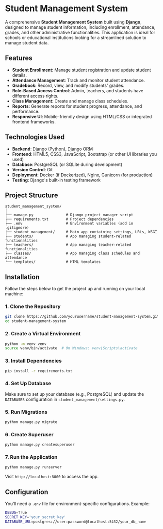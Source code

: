 

# **Student Management System**

A comprehensive **Student Management System** built using **Django**, designed to manage student information, including enrollment, attendance, grades, and other administrative functionalities. This application is ideal for schools or educational institutions looking for a streamlined solution to manage student data.

## **Features**
- **Student Enrollment**: Manage student registration and update student details.
- **Attendance Management**: Track and monitor student attendance.
- **Gradebook**: Record, view, and modify students' grades.
- **Role-Based Access Control**: Admin, teachers, and students have different access rights.
- **Class Management**: Create and manage class schedules.
- **Reports**: Generate reports for student progress, attendance, and performance.
- **Responsive UI**: Mobile-friendly design using HTML/CSS or integrated frontend frameworks.

## **Technologies Used**
- **Backend**: Django (Python), Django ORM
- **Frontend**: HTML5, CSS3, JavaScript, Bootstrap (or other UI libraries you used)
- **Database**: PostgreSQL (or SQLite during development)
- **Version Control**: Git
- **Deployment**: Docker (if Dockerized), Nginx, Gunicorn (for production)
- **Testing**: Django's built-in testing framework

## **Project Structure**
```
student_management_system/
│
├── manage.py               # Django project manager script
├── requirements.txt        # Project dependencies
├── .env                    # Environment variables (add in .gitignore)
├── student_management/     # Main app containing settings, URLs, WSGI
├── students/               # App managing student-related functionalities
├── teachers/               # App managing teacher-related functionalities
├── classes/                # App managing class schedules and attendance
└── templates/              # HTML templates
```

## **Installation**
Follow the steps below to get the project up and running on your local machine:

### **1. Clone the Repository**
```bash
git clone https://github.com/yourusername/student-management-system.git
cd student-management-system
```

### **2. Create a Virtual Environment**
```bash
python -m venv venv
source venv/bin/activate  # On Windows: venv\Scripts\activate
```

### **3. Install Dependencies**
```bash
pip install -r requirements.txt
```

### **4. Set Up Database**
Make sure to set up your database (e.g., PostgreSQL) and update the `DATABASES` configuration in `student_management/settings.py`.

### **5. Run Migrations**
```bash
python manage.py migrate
```

### **6. Create Superuser**
```bash
python manage.py createsuperuser
```

### **7. Run the Application**
```bash
python manage.py runserver
```
Visit `http://localhost:8000` to access the app.

## **Configuration**
You'll need a `.env` file for environment-specific configurations. Example:

```bash
DEBUG=True
SECRET_KEY='your_secret_key'
DATABASE_URL=postgres://user:password@localhost:5432/your_db_name
```
